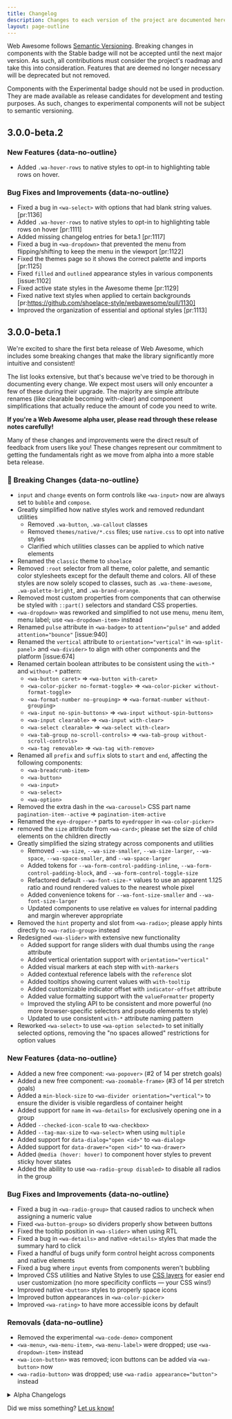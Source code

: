 ```yaml
---
title: Changelog
description: Changes to each version of the project are documented here.
layout: page-outline
---
```


Web Awesome follows [Semantic Versioning](https://semver.org/). Breaking changes in components with the <wa-badge variant="brand">Stable</wa-badge> badge will not be accepted until the next major version. As such, all contributions must consider the project's roadmap and take this into consideration. Features that are deemed no longer necessary will be deprecated but not removed.

Components with the <wa-badge variant="warning">Experimental</wa-badge> badge should not be used in production. They are made available as release candidates for development and testing purposes. As such, changes to experimental components will not be subject to semantic versioning.

## 3.0.0-beta.2

### New Features {data-no-outline}

- Added `.wa-hover-rows` to native styles to opt-in to highlighting table rows on hover.

### Bug Fixes and Improvements {data-no-outline}

- Fixed a bug in `<wa-select>` with options that had blank string values. [pr:1136]
- Added `.wa-hover-rows` to native styles to opt-in to highlighting table rows on hover [pr:1111]
- Added missing changelog entries for beta.1 [pr:1117]
- Fixed a bug in `<wa-dropdown>` that prevented the menu from flipping/shifting to keep the menu in the viewport [pr:1122]
- Fixed the themes page so it shows the correct palette and imports [pr:1125]
- Fixed `filled` and `outlined` appearance styles in various components [issue:1102]
- Fixed active state styles in the Awesome theme [pr:1129]
- Fixed native text styles when applied to certain backgrounds [pr:https://github.com/shoelace-style/webawesome/pull/1130]
- Improved the organization of essential and optional styles [pr:1113]

## 3.0.0-beta.1

We're excited to share the first beta release of Web Awesome, which includes some breaking changes that make the library significantly more intuitive and consistent!

The list looks extensive, but that's because we've tried to be thorough in documenting every change. We expect most users will only encounter a few of these during their upgrade. The majority are simple attribute renames (like clearable becoming with-clear) and component simplifications that actually reduce the amount of code you need to write.

**If you're a Web Awesome alpha user, please read through these release notes carefully!**

Many of these changes and improvements were the direct result of feedback from users like you! These changes represent our commitment to getting the fundamentals right as we move from alpha into a more stable beta release.

### 🚨 Breaking Changes {data-no-outline}

- `input` and `change` events on form controls like `<wa-input>` now are always set to `bubble` and `compose`.
- Greatly simplified how native styles work and removed redundant utilities
  - Removed `.wa-button`, `.wa-callout` classes
  - Removed `themes/native/*.css` files; use `native.css` to opt into native styles
  - Clarified which utilities classes can be applied to which native elements
- Renamed the `classic` theme to `shoelace`
- Removed `:root` selector from all theme, color palette, and semantic color stylesheets except for the default theme and colors. All of these styles are now solely scoped to classes, such as `.wa-theme-awesome`, `.wa-palette-bright`, and `.wa-brand-orange`.
- Removed most custom properties from components that can otherwise be styled with `::part()` selectors and standard CSS properties.
- `<wa-dropdown>` was reworked and simplified to not use menu, menu item, menu label; use `<wa-dropdown-item>` instead
- Renamed `pulse` attribute in `<wa-badge>` to `attention="pulse"` and added `attention="bounce"` [issue:940]
- Renamed the `vertical` attribute to `orientation="vertical"` in `<wa-split-panel>` and `<wa-divider>` to align with other components and the platform [issue:674]
- Renamed certain boolean attributes to be consistent using the `with-*` and `without-*` pattern:
  - `<wa-button caret>` => `<wa-button with-caret>`
  - `<wa-color-picker no-format-toggle>` => `<wa-color-picker without-format-toggle>`
  - `<wa-format-number no-grouping>` => `<wa-format-number without-grouping>`
  - `<wa-input no-spin-buttons>` => `<wa-input without-spin-buttons>`
  - `<wa-input clearable>` => `<wa-input with-clear>`
  - `<wa-select clearable>` => `<wa-select with-clear>`
  - `<wa-tab-group no-scroll-controls>` => `<wa-tab-group without-scroll-controls>`
  - `<wa-tag removable>` => `<wa-tag with-remove>`
- Renamed all `prefix` and `suffix` slots to `start` and `end`, affecting the following components:
  - `<wa-breadcrumb-item>`
  - `<wa-button>`
  - `<wa-input>`
  - `<wa-select>`
  - `<wa-option>`
- Removed the extra dash in the `<wa-carousel>` CSS part name `pagination-item--active` => `pagination-item-active`
- Renamed the `eye-dropper-*` parts to `eyedropper` in `<wa-color-picker>`
- removed the `size` attribute from `<wa-card>`; please set the size of child elements on the children directly
- Greatly simplified the sizing strategy across components and utilities
  - Removed `--wa-size`, `--wa-size-smaller`, `--wa-size-larger`, `--wa-space`, `--wa-space-smaller`, and `--wa-space-larger`
  - Added tokens for `--wa-form-control-padding-inline`, `--wa-form-control-padding-block`, and `--wa-form-control-toggle-size`
  - Refactored default `--wa-font-size-*` values to use an apparent 1.125 ratio and round rendered values to the nearest whole pixel
  - Added convenience tokens for `--wa-font-size-smaller` and `--wa-font-size-larger`
  - Updated components to use relative `em` values for internal padding and margin wherever appropriate
- Removed the `hint` property and slot from `<wa-radio>`; please apply hints directly to `<wa-radio-group>` instead
- Redesigned `<wa-slider>` with extensive new functionality
  - Added support for range sliders with dual thumbs using the `range` attribute
  - Added vertical orientation support with `orientation="vertical"`
  - Added visual markers at each step with `with-markers`
  - Added contextual reference labels with the `reference` slot
  - Added tooltips showing current values with `with-tooltip`
  - Added customizable indicator offset with `indicator-offset` attribute
  - Added value formatting support with the `valueFormatter` property
  - Improved the styling API to be consistent and more powerful (no more browser-specific selectors and pseudo elements to style)
  - Updated to use consistent `with-*` attribute naming pattern
- Reworked `<wa-select>` to use `<wa-option selected>` to set initially selected options, removing the "no spaces allowed" restrictions for option values

### New Features {data-no-outline}

- Added a new free component: `<wa-popover>` (#2 of 14 per stretch goals)
- Added a new free component: `<wa-zoomable-frame>` (#3 of 14 per stretch goals)
- Added a `min-block-size` to `<wa-divider orientation="vertical">` to ensure the divider is visible regardless of container height
- Added support for `name` in `<wa-details>` for exclusively opening one in a group
- Added `--checked-icon-scale` to `<wa-checkbox>`
- Added `--tag-max-size` to `<wa-select>` when using `multiple`
- Added support for `data-dialog="open <id>"` to `<wa-dialog>`
- Added support for `data-drawer="open <id>"` to `<wa-drawer>`
- Added `@media (hover: hover)` to component hover styles to prevent sticky hover states
- Added the ability to use `<wa-radio-group disabled>` to disable all radios in the group

### Bug Fixes and Improvements {data-no-outline}

- Fixed a bug in `<wa-radio-group>` that caused radios to uncheck when assigning a numeric value
- Fixed `<wa-button-group>` so dividers properly show between buttons
- Fixed the tooltip position in `<wa-slider>` when using RTL
- Fixed a bug in `<wa-details>` and native `<details>` styles that made the summary hard to click
- Fixed a handful of bugs unify form control height across components and native elements
- Fixed a bug where `input` events from components weren't bubbling
- Improved CSS utilities and Native Styles to use [CSS layers](https://developer.mozilla.org/en-US/docs/Web/CSS/@layer) for easier end user customization (no more specificity conflicts — your CSS wins!)
- Improved native `<button>` styles to properly space icons
- Improved button appearances in `<wa-color-picker>`
- Improved `<wa-rating>` to have more accessible icons by default

### Removals {data-no-outline}

- Removed the experimental `<wa-code-demo>` component
- `<wa-menu>`, `<wa-menu-item>`, `<wa-menu-label>` were dropped; use `<wa-dropdown-item>` instead
- `<wa-icon-button>` was removed; icon buttons can be added via `<wa-button>` now
- `<wa-radio-button>` was dropped; use `<wa-radio appearance="button">` instead

<details>
<summary>Alpha Changelogs</summary>

## 3.0.0-alpha.13

- 🚨 BREAKING: Renamed `<image-comparer>` to `<wa-comparison>` and improved compatibility for non-image content
- 🚨 BREAKING: Added slot detection to `<wa-dialog>` and `<wa-drawer>` so you don't need to specify `with-header` and `with-footer`; headers are on by default now, but you can use the `without-header` attribute to turn them off
- 🚨 BREAKING: Renamed the `image` slot to `media` for a more appropriate naming convention
- Added [a theme builder](/docs/themes/edit/) to create your own themes
- Added a new Blog & News pattern category
- Added a new free component: `<wa-scroller>` (#1 of 14 per stretch goals)
- Added support for Duotone Thin, Light, and Regular styles and the Sharp Duotone family of styles to `<wa-icon>`
- Added a default `gap` to `<wa-tag>` for better default spacing when used with icons
- Fixed a bug that caused `<wa-radio-group>` to have an undesired margin below it
- Fixed a bug in the Matter theme that prevented clicks on form control labels to not focus the control
- Fixed a bug in `<wa-select>` that caused incorrect spacing of icons
- Fixed a bug in `<wa-select>` that caused the listbox to now show after being disabled
- Fixed a bug in `<wa-radio-group>` that prevented radio buttons from validating
- Improved native radio alignment
- Improved the `.wa-cloak` utility class so all FOUCE-related solutions are 100% opt-in

## 3.0.0-alpha.12

### Enhancements {data-no-outline}

- Added `appearance` to [`<wa-details>`](/docs/components/details) and [`<wa-card>`](/docs/components/card) and support for the [appearance utilities](/docs/utilities/appearance/) in the [`<details>` native styles](/docs/utilities/native/details).
- Added an `orange` scale to all color palettes
- Added the [`.wa-cloak` utility](/docs/utilities/fouce) to prevent FOUCE
- Added the [`allDefined()` utility](/docs/usage/#all-defined) for awaiting component registration
- Simplified `<wa-breadcrumb-item>` by removing the `base` CSS part
- Simplified `<wa-menu-item>` and `<wa-menu-label>` by removing the `base` CSS part
- Added slots to `checked-icon` and `submenu-icon` in `<wa-menu-item>` so custom icons can be used

### Bug fixes {data-no-outline}

- Specifying inherited CSS properties on `<wa-tooltip>` now works as expected ([thanks Dennis!](https://github.com/shoelace-style/webawesome-alpha/discussions/203))
- Fixed a bug in `<wa-select>` that made it hard to use with VueJS, Svelte, and many other frameworks
- Fixed a bug in `<wa-select multiple>` that sometimes resulted in empty `<div>` elements being output
- Fixed a bug where changing a `<wa-option>` label wouldn't update the display label in `<wa-select>`
- Added default spacing to icons slotted into `<wa-tab>`
- Lots of fixes around pill-shaped elements:
  - Fixed the `wa-pill` class for text fields
  - Fixed `pill` style for `<wa-input>` and `<wa-radio-button>` elements
- Fixed a bug in `<wa-radio-button>` that prevented active buttons from receiving the correct styles
- Fixed a bug in `<wa-button>` that prevented the focus ring from showing in Safari
- Fixed alignment of `<wa-dropdown>` inside button groups
- Removed close watcher logic to backdrop hide animation bugs in `<wa-dialog>` and `<wa-drawer>`; this logic is already handled and we'll revisit `CloseWatcher` when browser support is better and behaviors are consistent
- Revert `<wa-dialog>` structure and CSS to fix clipped content in dialogs (WA-A #123) and light dismiss in iOS Safari (WA-A #201)
- Fixed a bug in `<wa-color-picker>` that prevented light dismiss from working when clicking immediately above the color picker dropdown
- Fixed a bug in `<wa-progress>` that prevented Safari from animation progress changes
- Fixed the missing indeterminate icon in [native checkbox styles](/docs/utilities/native/checkbox)
- Fixed a bug in `<wa-radio>` where elements would stack instead of display inline
- Docs fixes:
  - Fixed the search dialog's styles so it doesn't jump around as you search
  - Theme cards now have icons

## 3.0.0-alpha.11

### Color Palettes {data-no-outline}

- Color palette tweaking UI. Tweak hue, grays, overall colorfulness, save or share the results.
- Added a `pink` scale to all color palettes
- Tweaked hues of all color palettes to make them more distinct and make their hues more intentional
- Dropped `violet` and `teal`, instead using `purple` and `cyan` (this is not just a renaming, the colors have been adjusted too).
- Fixed a bug in `<wa-switch>` that caused tooltips to work incorrectly when toggling the switch

### Design Tokens {data-no-outline}

- Added `--wa-color-[hue]` tokens with the "core" color of each scale, regardless of which tint it lives on.
  You can find them in the first column of each color palette.

### Themes {data-no-outline}

- Improved UI for theme remixing:
  - You can now override the brand color of any theme with any of the 9 hues supported.
  - Rich previews
  - Generated copyable code snippets.
  - Permalinks
- Updated Active, Glossy, Playful, and Premium themes so that `--wa-color-brand-fill-loud` uses the core color of the chosen brand color, regardless of tint.

### Components {data-no-outline}

#### `<wa-radio>`

- Dropped the `base` part. It can now be styled by directly applying CSS to the element itself.
- Added `hint` attribute and corresponding slot.

#### `<wa-select>`

- Added the `tag` part (and associated exported parts) to `<wa-select>` to allow targeting the tag that shows when more than the max number of visible items have been selected
- Fixed a bug that prevented the placeholder color from being customized with the `--wa-form-control-placeholder-color` token
- Fixed an incorrect CSS value in the expand icon
- Fixed a bug that prevented the description from being read by screen readers

#### `<wa-option>`

- `label` attribute to override the generated label (useful for rich content)
- `defaultLabel` property
- Dropped `getTextLabel()` method (if you need dynamic labels, just set the `label` attribute dynamically)
- Dropped `base` part for easier styling. CSS can now be applied directly to the element itself.

#### `<wa-menu-item>`

- `label` attribute to override the generated label (useful for rich content)
- `defaultLabel` property
- Dropped `getTextLabel()` method (if you need dynamic labels, just set the `label` attribute dynamically)

#### `<wa-card>`

- Fixed a bug where child elements did not have correct rounding when headers and footers were absent.
- Re-introduced `--border-color` so that the card itself can have a different border color than its inner borders.
- Fixed a bug that prevented slots from showing automatically without `with-` attributes

#### `<wa-tab>`

- Fixed a bug that caused `document.createElement('wa-tab')` to fail (which also meant it could not be used in VueJS and other frameworks)

### Docs {data-no-outline}

- Added an orientation example to the native radio docs
- Fixed a number of broken event listeners throughout the docs

## 3.0.0-alpha.10

- 🚨 BREAKING: updated all components to use native events instead of `wa-` prefixed events. This will allow components to work more like native elements in your code, frameworks, third-party plugins, etc. To update your code, simply remove the prefix from your event listeners for the following events.
  - `wa-input` => `input`
  - `wa-change` => `change`
  - `wa-blur` => `blur` (this event will no longer bubble, use `focusout` for a bubbling version)
  - `wa-focus` => `focus` (this event will no longer bubble, use `focusin` for a bubbling version)
- Added `.wa-callout` utility class
- Added the `orientation` attribute to `<wa-radio-group>` to support vertical and horizontal radio items
- Added docs for visual tests
- Added docs on how to cherry-pick native styles
- Changed the behavior of the `variant` and `size` attributes so that nested components that support these attributes but do not have them set inherit the values set on their ancestors. Additionally:
  - Added `size` attribute to `<wa-dropdown>`, `<wa-button-group>`, `<wa-menu>`, `<wa-rating>`, `<wa-card>`
  - Added `variant` attribute to `<wa-button-group>`
- Fixed a bug in `<wa-tab-group>` that prevented nested tab groups from working properly
- Fixed slot names for `show-password-icon` and `hide-password-icon` in `<wa-input>` to more intuitively represent their functions
- Fixed a bug in `<wa-textarea>` that caused empty controls to submit a value if the initial value was deleted a certain way
- Fixed a bug in `<input>`, `<textarea>`, and `<select>` styles that prevented full-width controls from using 100% width when wrapped in a `<label>`
- Fixed a bug in `<select>` styles that caused the caret to block interactions and prevented the caret from rendering unless wrapped in a `<label>`
- Fixed a bug in `<wa-checkbox>` that caused hints to render inline with the label

## 3.0.0-alpha.9

- Added new themes:
  - Glossy
  - Matter
  - Premium
  - Playful
- Added docs on themes and palettes
- Separated colors and typography out from themes so they can be used independently
- Added test suite to ensure all color palettes provide the color contrast they are supposed to
- Added `.wa-invert` utility class to invert the current color scheme
- Added `:state(blank)` to `<wa-input>`, `<wa-textarea>`, and `<wa-select>` to style form inputs differently when empty.

## 3.0.0-alpha.8

- Simplified the internal structure and CSS properties of `<wa-card>`, removed `base` part.
- Added `appearance` to `<wa-callout>` and `<wa-tag>`
- Fixed a bug in `<wa-switch>` where it would not properly change its "checked" state when its property changed.
- Fixed a bug in `<wa-switch>` where the value would be incorrectly submitted as "on" when a value is provided and the switch is checked
- Fixed a bug in the `wa-split` CSS utility that caused it to behave incorrectly
- Improved performance of `<wa-select>` when using a large number of options
- Updated the Japanese translation

### Theming {data-no-outline}

- Added new themes:
  - Awesome
  - Active
  - Brutalist
  - Mellow
  - Tailspin
- Renamed `--wa-form-control-resting-color` to `--wa-form-control-border-color` for familiarity and accuracy
- Removed size-based `--wa-form-control-height-*` tokens in favor of `--wa-form-control-height` (see [size utilities](/docs/utilities/size/))
- Updated the `--wa-border-width-*` and `--wa-border-radius-*` scale for better DX
  - Changed the value of `--wa-border-width-scale` to `1` and updated calculations of size-based `--wa-border-width-*` tokens
  - Changed the value of `--wa-border-radius-scale` to `1` and updated calculations of size-based `--wa-border-radius-*` tokens
  - Removed unused `--wa-border-radius-xs` token and `wa-border-radius-xs` utility class
  - Decreased the size of the scale so that `--wa-border-radius-s` is now the smallest border radius token, matching the value of the previous `--wa-border-radius-xs` token
- Updated the `--wa-shadow-*` scales for better DX
  - Changed the value of `--wa-shadow-offset-y-scale` to `1` and updated calculations of size-based `--wa-shadow-offset-y-*` tokens
  - Changed the value of `--wa-shadow-blur-scale` to `1` and updated calculations of size-based `--wa-shadow-blur-*` tokens
  - Changed the value of `--wa-shadow-spread-scale` to `-0.5` and updated calculations of size-based `--wa-shadow-spread-*` tokens
  - Updated calculations of size-based `--wa-shadow-offset-x-*` tokens to match calculations used for other shadow qualities (`--wa-shadow-offset-x-scale` remains `0`)
  - Removed unused `--wa-shadow-xs` token

## 3.0.0-alpha.7

- Renamed applied.css to webawesome.css

## 3.0.0-alpha.6

### Native styles {data-no-outline}

- Added native styles for
  [buttons](/docs/utilities/native/button),
  [input fields](/docs/utilities/native/input),
  [dialogs](/docs/utilities/native/dialog),
  [details](/docs/utilities/native/details),
  [tables](/docs/utilities/native/table),
  [lists](/docs/utilities/native/lists),
  and most [content elements](/docs/utilities/native/content).

### Style utilities {data-no-outline}

- Added [color variant utilities](/docs/utilities/color/)
- Added [appearance utilities](/docs/utilities/appearance/)
- Added [size utilities](/docs/utilities/size/)
- Added [layout utilities](/docs/layout/#utilities)
- Added [`.wa-visually hidden`](/docs/utilities/a11y/#visually-hidden) utility
- Added [`<wa-page>`](/docs/components/page/#styles) native styles and utilities

### Components {data-no-outline}

- Removed `<wa-visually-hidden>` in favor of the utility class
- `<wa-page>`: `mobile-breakpoint` now takes any CSS length, not just pixels
- Added `checked` and `disabled` custom states to `<wa-checkbox>` and `<wa-radio>`
- Added `disabled`, `expanded`, `indeterminate`, and `selected` custom states to `<wa-tree-item>`
- Renamed the `navigation-button--previous` and `navigation-button--next` parts to `navigation-button-previous` and `navigation-button-next` in `<wa-carousel>`
- Renamed the `scroll-button--start` and `scroll-button--end` parts to `scroll-button-start` and `scroll-button-end` in `<wa-tab-group>`
- Removed stateful CSS parts in favor of custom states
  - `<wa-checkbox>`: `control--checked`, `control--indeterminate`
  - `<wa-radio>`: `control--checked`
  - `<wa-tree-item>`: `item--disabled`, `item--expanded`, `item--indeterminate`, `item--selected`

## 3.0.0-alpha.5

- Added the Finnish translation
- Added the Italian translation
- Added the Ukrainian translation
- Added support for <kbd>Enter</kbd> to `<wa-split-panel>` to align with ARIA APG's [window splitter pattern](https://www.w3.org/WAI/ARIA/apg/patterns/windowsplitter/)
- Added more resilient support for lazy loaded options in `<wa-select>`
- Added support for vertical button groups
- Added the `focus()` method to `<wa-radio-group>`
- Fixed a bug in `<wa-dialog>` with scroll locking shifting viewports.
- Fixed a bug in `<wa-dialog>` when using `.show()`
- Fixed a bug in `<wa-rating>` when using `precision`
- Fixed a bug in `<wa-rating>` that allowed tabbing into the rating when readonly
- Fixed a bug in `<wa-relative-time>` where the title attribute would show with redundant info
- Fixed a bug in `<wa-select>` that caused the placeholder to display incorrectly when using placeholder and multiple
- Fixed a bug in `<wa-tooltip>` that caused a memory leak in disconnected elements
- Fixed a bug in `<wa-select>` that prevented label changes in `<wa-option>` from updating the controller
- Fixed a bug in `<wa-carousel>` that caused interactive elements to be activated when dragging
- Fixed a bug in `<wa-tab-group>` that prevented changing tabs by setting `active` on `<wa-tab>` elements
- Fixed a bug in `<wa-tab-group>` that caused an error when removed from the DOM too quickly
- Fixed a bug in `<wa-textarea>` causing scroll jumping when using `resize="auto"`
- Fixed a bug with certain bundlers when using dynamic imports
- Improved alignment of the play icon in `<wa-animated-image>`
- Improved behavior of link buttons to not set `noreferrer noopener` by default
- Updated all checks for directionality to use `this.localize.dir()` instead of `el.matches(:dir(rtl))` so older browsers don't error out

</details>

Did we miss something? [Let us know!](https://github.com/shoelace-style/webawesome-alpha/discussions)